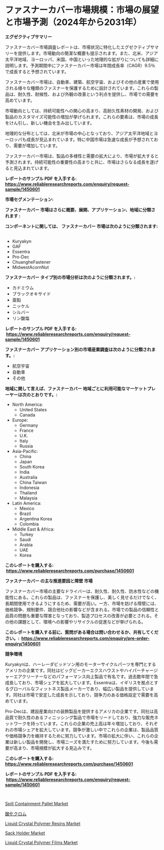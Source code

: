 <p><h1>ファスナーカバー市場規模：市場の展望と市場予測（2024年から2031年）</h1></p><p><strong>エグゼクティブサマリー</strong></p>
<p><p>ファスナーカバー市場調査レポートは、市場状況に特化したエグゼクティブサマリーを提供します。市場動向の簡潔な概要も提示されます。また、北米、アジア太平洋地域、ヨーロッパ、米国、中国といった地理的な拡がりについても詳細に説明します。予測期間中にファスナーカバー市場は年間成長率（CAGR）9.5％で成長すると予想されています。</p><p>ファスナーカバー市場は、自動車、建築、航空宇宙、およびその他の産業で使用される様々な種類のファスナーを保護するために設計されています。これらの製品は、耐久性、耐候性、および外観の改善という利点を提供し、市場での需要を高めています。</p><p>市場動向としては、持続可能性への関心の高まり、高耐久性素材の開発、および製品のカスタマイズ可能性の増加が挙げられます。これらの要素は、市場の成長をけん引し、新しい機会を生み出しています。</p><p>地理的な分布としては、北米が市場の中心となっており、アジア太平洋地域とヨーロッパも成長が見込まれています。特に中国市場は急速な成長が予想されており、需要が増加しています。</p><p>ファスナーカバー市場は、製品の多様性と需要の拡大により、市場が拡大すると予測されます。持続可能性の重要性の高まりと共に、市場はさらなる成長を遂げると見込まれています。</p></p>
<p><strong>レポートのサンプル PDF を入手する: <a href="https://www.reliableresearchreports.com/enquiry/request-sample/1450601">https://www.reliableresearchreports.com/enquiry/request-sample/1450601</a></strong></p>
<p><strong>市場セグメンテーション:</strong></p>
<p><strong> ファスナーカバー 市場はさらに概要、展開、アプリケーション、地域に分類されます :</strong></p>
<p><strong>コンポーネントに関しては、 ファスナーカバー 市場は次のように分類されます: &nbsp;</strong></p>
<p><ul><li>Kuryakyn</li><li>GAF</li><li>Essentra</li><li>Pro-Dec</li><li>ChuangheFastener</li><li>MidwestAcornNut</li></ul></p>
<p><strong> ファスナーカバー タイプ別の市場分析は次のように分類されます。:</strong></p>
<p><ul><li>カドミウム</li><li>ブラックオキサイド</li><li>亜鉛</li><li>ニッケル</li><li>シルバー</li><li>リン酸塩</li></ul></p>
<p><strong>レポートのサンプル PDF を入手する: &nbsp;<a href="https://www.reliableresearchreports.com/enquiry/request-sample/1450601">https://www.reliableresearchreports.com/enquiry/request-sample/1450601</a></strong></p>
<p><strong> ファスナーカバー アプリケーション別の市場産業調査は次のように分類されます。:</strong></p>
<p><ul><li>航空宇宙</li><li>自動車</li><li>その他</li></ul></p>
<p><strong>地域に関して言えば、ファスナーカバー 地域ごとに利用可能なマーケットプレーヤーは次のとおりです。:</strong></p>
<p><ul>
    <li>
        North America:
        <ul>
            <li>United States</li>
            <li>Canada</li>
        </ul>
    </li>
    <li>
        Europe:
        <ul>
            <li>Germany</li>
            <li>France</li>
            <li>U.K.</li>
            <li>Italy</li>
            <li>Russia</li>
        </ul>
    </li>
    <li>
        Asia-Pacific:
        <ul>
            <li>China</li>
            <li>Japan</li>
            <li>South Korea</li>
            <li>India</li>
            <li>Australia</li>
            <li>China Taiwan</li>
            <li>Indonesia</li>
            <li>Thailand</li>
            <li>Malaysia</li>
        </ul>
    </li>
    <li>
        Latin America:
        <ul>
            <li>Mexico</li>
            <li>Brazil</li>
            <li>Argentina Korea</li>
            <li>Colombia</li>
        </ul>
    </li>
    <li>
        Middle East & Africa:
        <ul>
            <li>Turkey</li>
            <li>Saudi</li>
            <li>Arabia</li>
            <li>UAE</li>
            <li>Korea</li>
        </ul>
    </li>
    </ul></p>
<p><strong>このレポートを購入する: &nbsp;<a href="https://www.reliableresearchreports.com/purchase/1450601">https://www.reliableresearchreports.com/purchase/1450601</a></strong></p>
<p><strong>ファスナーカバー の主な推進要因と障壁 市場</strong></p>
<p><p>ファスナーカバー市場の主要なドライバーは、耐久性、耐久性、防水性などの機能性にある。これらの製品は、ファスナーを保護し、美しく見せるだけでなく、長期間使用できるようにするため、需要が高い。一方、市場を妨げる障壁には、価格競争、規制要件、競合他社の影響などが含まれる。市場での製品の信頼性と品質の問題も重要な障害となっており、製造プロセスの改善が必要とされる。その他の課題として、環境への影響やリサイクルの促進などが挙げられる。</p></p>
<p><strong>このレポートを購入する前に、質問がある場合は問い合わせるか、共有してください。:&nbsp; <a href="https://www.reliableresearchreports.com/enquiry/pre-order-enquiry/1450601">https://www.reliableresearchreports.com/enquiry/pre-order-enquiry/1450601</a></strong></p>
<p><strong>競争環境</strong></p>
<p><p>Kuryakynは、ハーレーダビッドソン用のモーターサイクルパーツを専門とするアメリカの企業です。同社はビッグビーカーエクスハウストやハイパーチャージャーエアクリーナーなどのパフォーマンス向上製品で有名です。過去数年間で急成長しており、市場シェアを拡大しています。Essentraは、イギリスを拠点とするグローバルなフィットネス製品メーカーであり、幅広い製品を提供しています。同社は市場で安定した成長を示しており、競争力のある価格設定で需要を高めています。</p><p>Pro-Decは、建設産業向けの装飾製品を提供するアメリカの企業です。同社は高品質で耐久性のあるフィニッシング製品で市場をリードしており、強力な販売ネットワークを持っています。これらの企業の売上高は年々増加しており、それぞれの市場シェアを拡大しています。競争が激しい中でこれらの企業は、製品品質や価格競争力を維持するために努力しています。市場の拡大に伴い、これらの企業は新しい製品を開発し、市場ニーズを満たすために努力しています。今後も需要が高まり、市場規模が拡大する見込みです。</p></p>
<p><strong>このレポートを購入する: &nbsp; <a href="https://www.reliableresearchreports.com/purchase/1450601">https://www.reliableresearchreports.com/purchase/1450601</a></strong></p>
<p><strong>レポートのサンプル PDF を入手する: &nbsp;<a href="https://www.reliableresearchreports.com/enquiry/request-sample/1450601">https://www.reliableresearchreports.com/enquiry/request-sample/1450601</a></strong><strong></strong></p>
<p>&nbsp;</p>
<p><p><a href="https://github.com/mauripalmi/Market-Research-Report-List-2/blob/main/spill-containment-pallet-market.md">Spill Containment Pallet Market</a></p><p><a href="https://github.com/oqxogxyvqe90775/Market-Research-Report-List-1/blob/main/25873733832.md">酸化クロム</a></p><p><a href="https://issuu.com/reportprime-2/docs/liquid-crystal-polymer-resins-market-size-2030.ppt">Liquid Crystal Polymer Resins Market</a></p><p><a href="https://github.com/gulaimolin/Market-Research-Report-List-3/blob/main/sack-holder-market.md">Sack Holder Market</a></p><p><a href="https://issuu.com/reportprime-2/docs/liquid-crystal-polymer-films-market-size-2030.pptx">Liquid Crystal Polymer Films Market</a></p></p>